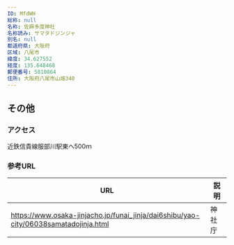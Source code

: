 ```yaml
---
ID: MfdWH
総称: null
名称: 佐麻多度神社
名称読み: サマタドジンジャ
別名: null
都道府県: 大阪府
区域: 八尾市
緯度: 34.627552
経度: 135.648468
郵便番号: 5810864
住所: 大阪府八尾市山畑340
---
```


## その他

### アクセス

近鉄信貴線服部川駅東へ500ｍ

### 参考URL

| URL                                                                                  | 説明   |
| ------------------------------------------------------------------------------------ | ------ |
| https://www.osaka-jinjacho.jp/funai_jinja/dai6shibu/yao-city/06038samatadojinja.html | 神社庁 |
